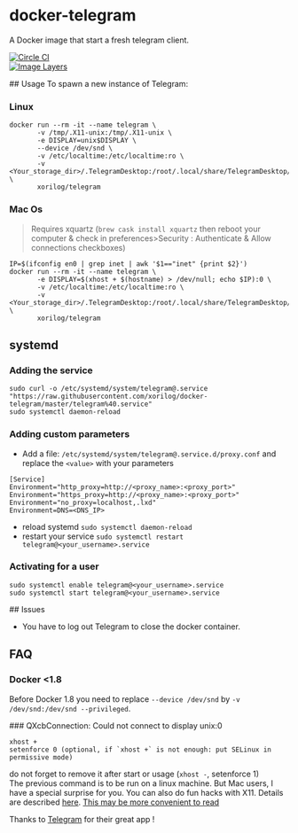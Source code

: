 # docker-telegram
A Docker image that start a fresh telegram client.

[![Circle CI](https://circleci.com/gh/xorilog/docker-telegram.svg?style=shield)](https://circleci.com/gh/xorilog/docker-telegram)  
[![Image Layers](https://images.microbadger.com/badges/image/xorilog/telegram.svg)](https://microbadger.com/images/xorilog/telegram)   


## Usage
To spawn a new instance of Telegram:
### Linux
```shell
docker run --rm -it --name telegram \
       -v /tmp/.X11-unix:/tmp/.X11-unix \
       -e DISPLAY=unix$DISPLAY \
       --device /dev/snd \
       -v /etc/localtime:/etc/localtime:ro \
       -v <Your_storage_dir>/.TelegramDesktop:/root/.local/share/TelegramDesktop/ \
       xorilog/telegram
```
### Mac Os
> Requires xquartz (`brew cask install xquartz` then reboot your computer & check in preferences>Security : Authenticate & Allow connections checkboxes)
```
IP=$(ifconfig en0 | grep inet | awk '$1=="inet" {print $2}')
docker run --rm -it --name telegram \
       -e DISPLAY=$(xhost + $(hostname) > /dev/null; echo $IP):0 \
       -v /etc/localtime:/etc/localtime:ro \
       -v <Your_storage_dir>/.TelegramDesktop:/root/.local/share/TelegramDesktop/ \
       xorilog/telegram
```

## systemd
### Adding the service
```
sudo curl -o /etc/systemd/system/telegram@.service "https://raw.githubusercontent.com/xorilog/docker-telegram/master/telegram%40.service"
sudo systemctl daemon-reload
```

### Adding custom parameters
* Add a file: `/etc/systemd/system/telegram@.service.d/proxy.conf` and replace the `<value>` with your parameters
```
[Service]
Environment="http_proxy=http://<proxy_name>:<proxy_port>"
Environment="https_proxy=http://<proxy_name>:<proxy_port>"
Environment="no_proxy=localhost,.lxd"
Environment=DNS=<DNS_IP>
```
* reload systemd `sudo systemctl daemon-reload`
* restart your service `sudo systemctl restart telegram@<your_username>.service`

### Activating for a user
```
sudo systemctl enable telegram@<your_username>.service
sudo systemctl start telegram@<your_username>.service
```

## Issues
* You have to log out Telegram to close the docker container.  


## FAQ
### Docker <1.8
Before Docker 1.8 you need to replace `--device /dev/snd` by `-v /dev/snd:/dev/snd --privileged`.  


### QXcbConnection: Could not connect to display unix:0
```shell
xhost +
setenforce 0 (optional, if `xhost +` is not enough: put SELinux in permissive mode)
```

do not forget to remove it after start or usage (`xhost -`, setenforce 1)  
The previous command is to be run on a linux machine. But Mac users, I have a special surprise for you. You can also do fun hacks with X11. Details are described [here](https://github.com/docker/docker/issues/8710).
[This may be more convenient to read](https://gist.github.com/netgusto/931085fc3673b69dd15a1763784307c5)

Thanks to [Telegram](https://telegram.org/) for their great app !
